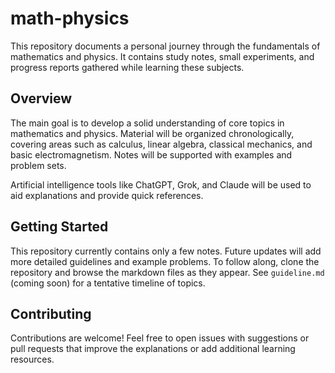 # math-physics

This repository documents a personal journey through the fundamentals of mathematics and physics. It contains study notes, small experiments, and progress reports gathered while learning these subjects.

## Overview

The main goal is to develop a solid understanding of core topics in mathematics and physics. Material will be organized chronologically, covering areas such as calculus, linear algebra, classical mechanics, and basic electromagnetism. Notes will be supported with examples and problem sets.

Artificial intelligence tools like ChatGPT, Grok, and Claude will be used to aid explanations and provide quick references.

## Getting Started

This repository currently contains only a few notes. Future updates will add more detailed guidelines and example problems. To follow along, clone the repository and browse the markdown files as they appear. See `guideline.md` (coming soon) for a tentative timeline of topics.

## Contributing

Contributions are welcome! Feel free to open issues with suggestions or pull requests that improve the explanations or add additional learning resources.

